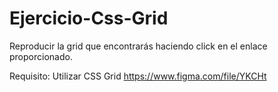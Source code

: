 # Ejercicio-Css-Grid

Reproducir la grid que encontrarás haciendo click en el enlace proporcionado.

Requisito: Utilizar CSS Grid
https://www.figma.com/file/YKCHt
